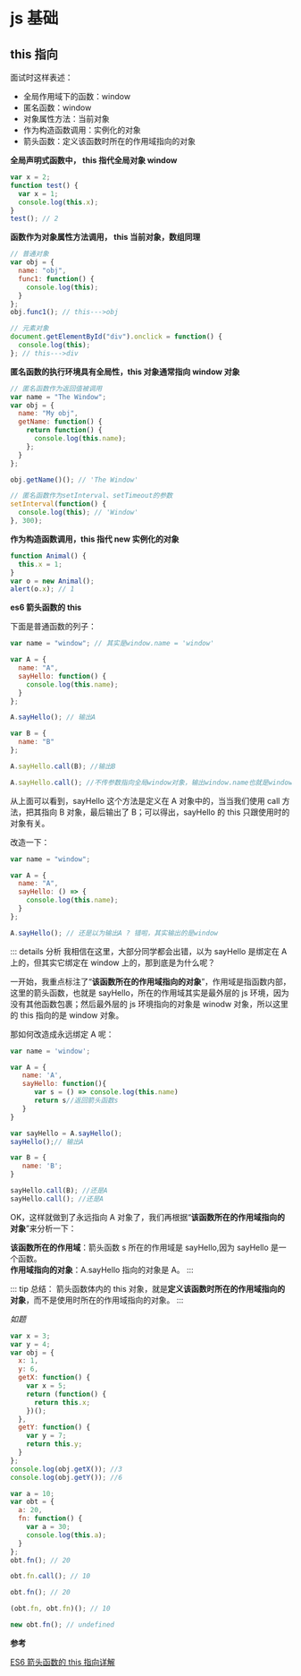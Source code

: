 # js 基础

## this 指向

面试时这样表述：

- 全局作用域下的函数：window
- 匿名函数：window
- 对象属性方法：当前对象
- 作为构造函数调用：实例化的对象
- 箭头函数：定义该函数时所在的作用域指向的对象

**全局声明式函数中， this 指代全局对象 window**

```js
var x = 2;
function test() {
  var x = 1;
  console.log(this.x);
}
test(); // 2
```

**函数作为对象属性方法调用， this 当前对象，数组同理**

```js
// 普通对象
var obj = {
  name: "obj",
  func1: function() {
    console.log(this);
  }
};
obj.func1(); // this--->obj

// 元素对象
document.getElementById("div").onclick = function() {
  console.log(this);
}; // this--->div
```

**匿名函数的执行环境具有全局性，this 对象通常指向 window 对象**

```js
// 匿名函数作为返回值被调用
var name = "The Window";
var obj = {
  name: "My obj",
  getName: function() {
    return function() {
      console.log(this.name);
    };
  }
};

obj.getName()(); // 'The Window'

// 匿名函数作为setInterval、setTimeout的参数
setInterval(function() {
  console.log(this); // 'Window'
}, 300);
```

**作为构造函数调用，this 指代 new 实例化的对象**

```js
function Animal() {
  this.x = 1;
}
var o = new Animal();
alert(o.x); // 1
```

**es6 箭头函数的 this**

下面是普通函数的列子：

```js
var name = "window"; // 其实是window.name = 'window'

var A = {
  name: "A",
  sayHello: function() {
    console.log(this.name);
  }
};

A.sayHello(); // 输出A

var B = {
  name: "B"
};

A.sayHello.call(B); //输出B

A.sayHello.call(); //不传参数指向全局window对象，输出window.name也就是window
```

从上面可以看到，sayHello 这个方法是定义在 A 对象中的，当当我们使用 call 方法，把其指向 B 对象，最后输出了 B；可以得出，sayHello 的 this 只跟使用时的对象有关。

改造一下：

```js
var name = "window";

var A = {
  name: "A",
  sayHello: () => {
    console.log(this.name);
  }
};

A.sayHello(); // 还是以为输出A ? 错啦，其实输出的是window
```

::: details 分析
我相信在这里，大部分同学都会出错，以为 sayHello 是绑定在 A 上的，但其实它绑定在 window 上的，那到底是为什么呢？

一开始，我重点标注了“**该函数所在的作用域指向的对象**”，作用域是指函数内部，这里的箭头函数，也就是 sayHello，所在的作用域其实是最外层的 js 环境，因为没有其他函数包裹；然后最外层的 js 环境指向的对象是 winodw 对象，所以这里的 this 指向的是 window 对象。

那如何改造成永远绑定 A 呢：

```js
var name = 'window';

var A = {
   name: 'A',
   sayHello: function(){
      var s = () => console.log(this.name)
      return s//返回箭头函数s
   }
}

var sayHello = A.sayHello();
sayHello();// 输出A

var B = {
   name: 'B';
}

sayHello.call(B); //还是A
sayHello.call(); //还是A
```

OK，这样就做到了永远指向 A 对象了，我们再根据“**该函数所在的作用域指向的对象**”来分析一下：

**该函数所在的作用域**：箭头函数 s 所在的作用域是 sayHello,因为 sayHello 是一个函数。  
**作用域指向的对象**：A.sayHello 指向的对象是 A。
:::

::: tip 总结：
箭头函数体内的 this 对象，就是**定义该函数时所在的作用域指向的对象**，而不是使用时所在的作用域指向的对象。
:::

_如题_

```js
var x = 3;
var y = 4;
var obj = {
  x: 1,
  y: 6,
  getX: function() {
    var x = 5;
    return (function() {
      return this.x;
    })();
  },
  getY: function() {
    var y = 7;
    return this.y;
  }
};
console.log(obj.getX()); //3
console.log(obj.getY()); //6
```

```js
var a = 10;
var obt = {
  a: 20,
  fn: function() {
    var a = 30;
    console.log(this.a);
  }
};
obt.fn(); // 20

obt.fn.call(); // 10

obt.fn(); // 20

(obt.fn, obt.fn)(); // 10

new obt.fn(); // undefined
```

**参考**

[ES6 箭头函数的 this 指向详解](https://zhuanlan.zhihu.com/p/57204184)
